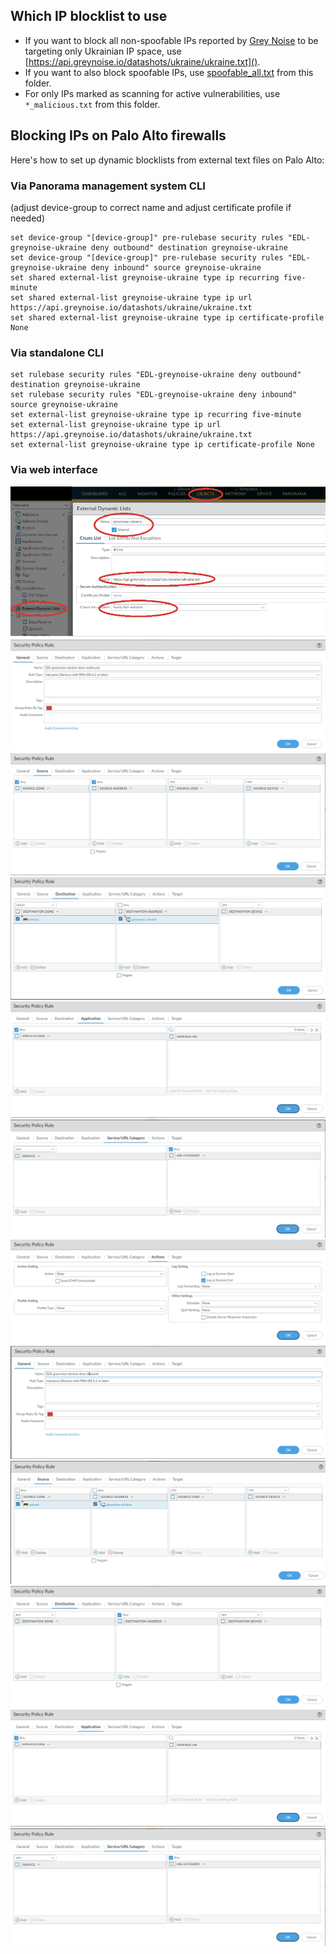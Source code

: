 ## Which IP blocklist to use

* If you want to block all non-spoofable IPs reported by [Grey Noise](https://www.greynoise.io/) to be targeting only Ukrainian IP space, use [https://api.greynoise.io/datashots/ukraine/ukraine.txt]().
* If you want to also block spoofable IPs, use [spoofable_all.txt](https://tjclement.github.io/ukraine-defense-firewall-rules/main/palo-alto/spoofable_all.txt.txt) from this folder.
* For only IPs marked as scanning for active vulnerabilities, use `*_malicious.txt` from this folder.

## Blocking IPs on Palo Alto firewalls

Here's how to set up dynamic blocklists from external text files on Palo Alto:

### Via Panorama management system CLI
(adjust device-group to correct name and adjust certificate profile if needed)
```
set device-group "[device-group]" pre-rulebase security rules "EDL-greynoise-ukraine deny outbound" destination greynoise-ukraine
set device-group "[device-group]" pre-rulebase security rules "EDL-greynoise-ukraine deny inbound" source greynoise-ukraine
set shared external-list greynoise-ukraine type ip recurring five-minute
set shared external-list greynoise-ukraine type ip url https://api.greynoise.io/datashots/ukraine/ukraine.txt
set shared external-list greynoise-ukraine type ip certificate-profile None
```

### Via standalone CLI
```
set rulebase security rules "EDL-greynoise-ukraine deny outbound" destination greynoise-ukraine
set rulebase security rules "EDL-greynoise-ukraine deny inbound" source greynoise-ukraine
set external-list greynoise-ukraine type ip recurring five-minute
set external-list greynoise-ukraine type ip url https://api.greynoise.io/datashots/ukraine/ukraine.txt
set external-list greynoise-ukraine type ip certificate-profile None
```

### Via web interface
![](images/1.png)
![](images/2.png)
![](images/3.png)
![](images/4.png)
![](images/5.png)
![](images/6.png)
![](images/7.png)
![](images/8.png)
![](images/9.png)
![](images/10.png)
![](images/11.png)
![](images/12.png)